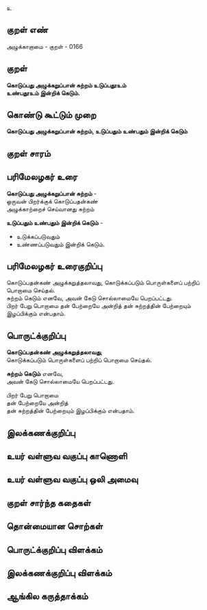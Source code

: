 உ

## குறள் எண் 

அழுக்காறாமை - குறள் - 0166  

## குறள் 

**கொடுப்பது அழுக்கறுப்பான் சுற்றம் உடுப்பதூஉம்  
உண்பதூஉம் இன்றிக் கெடும்.** 

## கொண்டு கூட்டும் முறை

**கொடுப்பது அழுக்கறுப்பான் சுற்றம், உடுப்பதும் உண்பதும் இன்றிக் கெடும்**

## குறள் சாரம் 


## பரிமேலழகர் உரை

**கொடுப்பது அழுக்கறுப்பான் சுற்றம்** -  
ஒருவன் பிறர்க்குக் கொடுப்பதன்கண்  
அழுக்காற்றைச் செய்வானது சுற்றம்  

**உடுப்பதும் உண்பதும் இன்றிக் கெடும்** -  
* உடுக்கப்படுவதும்  
* உண்ணப்படுவதும் இன்றிக் கெடும்.  

## பரிமேலழகர் உரைகுறிப்பு   

கொடுப்பதன்கண் அழுக்கறுத்தலாவது, கொடுக்கப்படும் பொருள்களைப் பற்றிப் பொறாமை செய்தல்.  
சுற்றம் கெடும் எனவே, அவன் கேடு சொல்லாமையே பெறப்பட்டது.  
பிறர் பேறு பொறாமை தன் பேற்றையே அன்றித் தன் சுற்றத்தின் பேற்றையும் இழப்பிக்கும் என்பதாம்.  

## பொருட்க்குறிப்பு 

**கொடுப்பதன்கண் அழுக்கறுத்தலாவது**,  
கொடுக்கப்படும் பொருள்களைப் பற்றிப் பொறாமை செய்தல்.  

**சுற்றம் கெடும்** எனவே,  
அவன் கேடு சொல்லாமையே பெறப்பட்டது.  

பிறர் பேறு பொறாமை  
தன் பேற்றையே அன்றித்  
தன் சுற்றத்தின் பேற்றையும் இழப்பிக்கும் என்பதாம்.  

## இலக்கணக்குறிப்பு  


## உயர் வள்ளுவ வகுப்பு காணொளி


## உயர் வள்ளுவ வகுப்பு ஒலி அமைவு 

 
## குறள் சார்ந்த கதைகள் 


## தொன்மையான சொற்கள்


## பொருட்க்குறிப்பு விளக்கம்


## இலக்கணக்குறிப்பு விளக்கம்


## ஆங்கில கருத்தாக்கம் 


